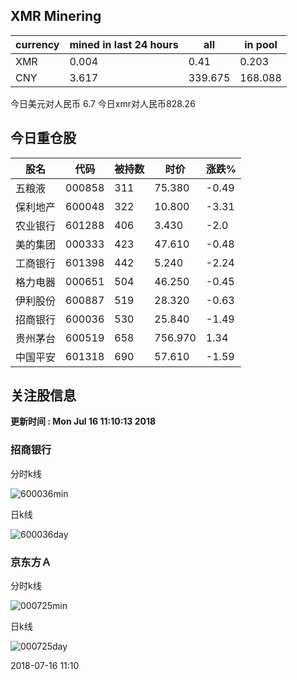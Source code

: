 ## XMR Minering

|currency|mined in last 24 hours|all|in pool|
|---|---|---|---|
|XMR|0.004|0.41|0.203|
|CNY|3.617|339.675|168.088|

今日美元对人民币 6.7	今日xmr对人民币828.26


## 今日重仓股 

|股名|代码|被持数|时价|涨跌%|
|---|---|---|---|---|
|五粮液|000858|311|75.380|-0.49|
|保利地产|600048|322|10.800|-3.31|
|农业银行|601288|406|3.430|-2.0|
|美的集团|000333|423|47.610|-0.48|
|工商银行|601398|442|5.240|-2.24|
|格力电器|000651|504|46.250|-0.45|
|伊利股份|600887|519|28.320|-0.63|
|招商银行|600036|530|25.840|-1.49|
|贵州茅台|600519|658|756.970|1.34|
|中国平安|601318|690|57.610|-1.59|

## 关注股信息
**更新时间 : Mon Jul 16 11:10:13 2018**
### 招商银行 
分时k线

![600036min](http://image.sinajs.cn/newchart/min/n/sh600036.gif)

日k线

![600036day](http://image.sinajs.cn/newchart/daily/n/sh600036.gif)

### 京东方Ａ 
分时k线

![000725min](http://image.sinajs.cn/newchart/min/n/sz000725.gif)

日k线

![000725day](http://image.sinajs.cn/newchart/daily/n/sz000725.gif)

2018-07-16 11:10